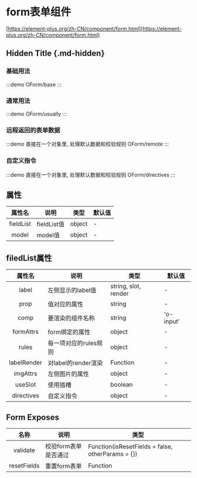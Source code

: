 # form表单组件

[https://element-plus.org/zh-CN/component/form.html](https://element-plus.org/zh-CN/component/form.html)

## Hidden Title {.md-hidden}

### 基础用法

:::demo
OForm/base
:::

### 通常用法

:::demo
OForm/usually
:::

### 远程返回的表单数据

:::demo 直接在一个对象里, 处理默认数据和校验规则
OForm/remote
:::

### 自定义指令

:::demo 直接在一个对象里, 处理默认数据和校验规则
OForm/directives
:::

## 属性

|  属性名   | 说明        | 类型   | 默认值 |
| :-------: | ----------- | ------ | ------ |
| fieldList | fieldList值 | object | -      |
|   model   | model值     | object | -      |

## filedList属性

|   属性名    | 说明                  | 类型                 | 默认值    |
| :---------: | --------------------- | -------------------- | --------- |
|    label    | 左侧显示的label值     | string, slot, render | -         |
|    prop     | 值对应的属性          | string               | -         |
|    comp     | 要渲染的组件名称      | string               | 'o-input' |
|  formAttrs  | form绑定的属性        | object               | -         |
|    rules    | 每一项对应的rules规则 | object               | -         |
| labelRender | 对label的render渲染   | Function             | -         |
|  imgAttrs   | 左侧图片的属性        | object               | -         |
|   useSlot   | 使用插槽              | boolean              | -         |
| directives  | 自定义指令            | object               | -         |

## Form Exposes

|    名称     | 说明                 | 类型                                              |
| :---------: | -------------------- | ------------------------------------------------- |
|  validate   | 校验form表单是否通过 | Function(isResetFields = false, otherParams = {}) |
| resetFields | 重置form表单         | Function                                          |
